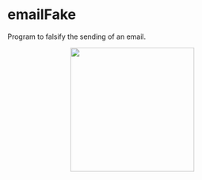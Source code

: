 # emailFake
Program to falsify the sending of an email.

<div>
  <p align="center">
  <img src="https://passportexperience.com/wp-content/uploads/2018/12/Alan-Walker-Different-World-album.jpg" width=250px>
  </p>
</div>
